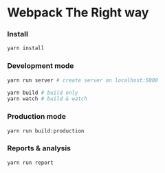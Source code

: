 # Webpack The Right way


### Install

```bash
yarn install
```

### Development mode

```bash
yarn run server # create server on localhost:5000
```

```bash
yarn build # build only
yarn watch # build & watch
```


### Production mode

```bash
yarn run build:production
```

### Reports & analysis

```bash
yarn run report
```